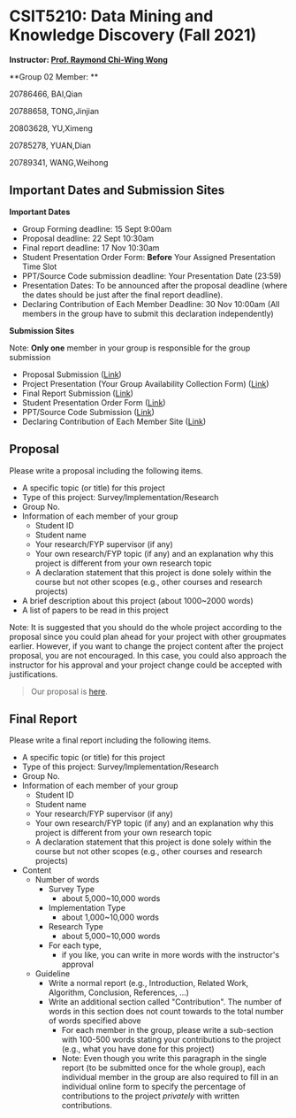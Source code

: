 # **CSIT5210: Data Mining and Knowledge Discovery (Fall 2021)**

**Instructor:  [Prof. Raymond Chi-Wing Wong](http://www.cse.ust.hk/~raywong)**

**Group 02 Member: **

20786466, BAI,Qian

20788658, TONG,Jinjian 

20803628, YU,Ximeng

20785278, YUAN,Dian

20789341, WANG,Weihong

## Important Dates and Submission Sites

**Important Dates**

- Group Forming deadline: 15 Sept 9:00am
- Proposal deadline: 22 Sept 10:30am 
- Final report deadline: 17 Nov 10:30am
- Student Presentation Order Form: **Before** Your Assigned Presentation Time Slot
- PPT/Source Code submission deadline: Your Presentation Date (23:59)
- Presentation Dates: To be announced after the proposal deadline (where the dates should be just after the final report deadline). 
- Declaring Contribution of Each Member Deadline: 30 Nov 10:00am
  (All members in the group have to submit this declaration independently)

**Submission Sites**

Note: **Only one** member in your group is responsible for the group submission

- Proposal Submission ([Link](https://canvas.ust.hk/courses/38564/assignments/175489))
- Project Presentation (Your Group Availability Collection Form) ([Link](https://canvas.ust.hk/courses/38564/quizzes/57777))
- Final Report Submission ([Link](https://canvas.ust.hk/courses/38564/assignments/175487))
- Student Presentation Order Form ([Link](https://canvas.ust.hk/courses/38564/assignments/175490))
- PPT/Source Code Submission ([Link](https://canvas.ust.hk/courses/38564/assignments/175488))
- Declaring Contribution of Each Member Site ([Link](https://canvas.ust.hk/courses/38564/quizzes/57779))

## Proposal

Please write a proposal including the following items.

- A specific topic (or title) for this project
- Type of this project: Survey/Implementation/Research
- Group No.
- Information of each member of your group
  - Student ID
  - Student name
  - Your research/FYP supervisor (if any)
  - Your own research/FYP topic (if any) and an explanation why this project is different from your own research topic
  - A declaration statement that this project is done solely within the course but not other scopes (e.g., other courses and research projects)
- A brief description about this project (about 1000~2000 words)
- A list of papers to be read in this project

Note: It is suggested that you should do the whole project according to the proposal since you could plan ahead for your project with other groupmates earlier. However, if you want to change the project content after the project proposal, you are not encouraged. In this case, you could also approach the instructor for his approval and your project change could be accepted with justifications. 

> Our proposal is [here](https://github.com/podiumdesu/CSIT5210-data-mining/blob/master/proposal-CSIT5210.pdf).

## Final Report

Please write a final report including the following items.

- A specific topic (or title) for this project
- Type of this project: Survey/Implementation/Research
- Group No.
- Information of each member of your group
  - Student ID
  - Student name
  - Your research/FYP supervisor (if any)
  - Your own research/FYP topic (if any) and an explanation why this project is different from your own research topic
  - A declaration statement that this project is done solely within the course but not other scopes (e.g., other courses and research projects)
- Content
  - Number of words
    - Survey Type
      - about 5,000~10,000 words
    - Implementation Type
      - about 1,000~10,000 words
    - Research Type
      - about 5,000~10,000 words
    - For each type,
      - if you like, you can write in more words with the instructor's approval
  - Guideline
    - Write a normal report (e.g., Introduction, Related Work, Algorithm, Conclusion, References, ...)
    - Write an additional section called "Contribution". The number of words in this section does not count towards to the total number of words specified above
      - For each member in the group, please write a sub-section with 100-500 words stating your contributions to the project (e.g., what you have done for this project)
      - Note: Even though you write this paragraph in the single report (to be submitted once for the whole group), each individual member in the group are also required to fill in an individual online form to specify the percentage of contributions to the project *privately* with written contributions.